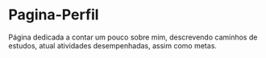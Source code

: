 # Pagina-Perfil
 Página dedicada a contar um pouco sobre mim, descrevendo caminhos de estudos, atual atividades desempenhadas, assim como metas.
